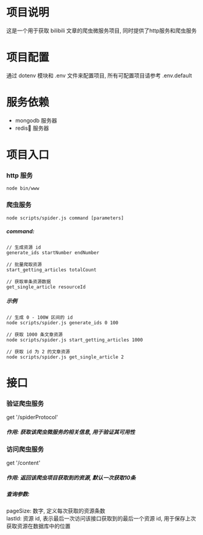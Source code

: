 # 项目说明
这是一个用于获取 bilibili 文章的爬虫微服务项目, 同时提供了http服务和爬虫服务 
 
# 项目配置
通过 dotenv 模块和 .env 文件来配置项目, 所有可配置项目请参考 .env.default

# 服务依赖
* mongodb 服务器
* redis 服务器

# 项目入口
### http 服务
~~~
node bin/www
~~~ 
### 爬虫服务 
~~~
node scripts/spider.js command [parameters]
~~~
##### command: 
~~~
// 生成资源 id
generate_ids startNumber endNumber

// 批量爬取资源
start_getting_articles totalCount

// 获取单条资源数据
get_single_article resourceId 
~~~

##### 示例
~~~
// 生成 0 - 100W 区间的 id
node scripts/spider.js generate_ids 0 100

// 获取 1000 条文章资源
node scripts/spider.js start_getting_articles 1000

// 获取 id 为 2 的文章资源
node scripts/spider.js get_single_article 2
~~~

# 接口
### 验证爬虫服务
get '/spiderProtocol'

##### 作用: 获取该爬虫微服务的相关信息, 用于验证其可用性

### 访问爬虫服务
get '/content'
##### 作用: 返回该爬虫项目获取到的资源, 默认一次获取10条
##### 查询参数: 
pageSize: 数字, 定义每次获取的资源条数\
lastId: 资源 id, 表示最后一次访问该接口获取到的最后一个资源 id, 用于保存上次获取资源在数据库中的位置



